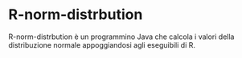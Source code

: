 # R-norm-distrbution
R-norm-distrbution è un programmino Java che calcola i valori della distribuzione normale appoggiandosi agli eseguibili di R.
